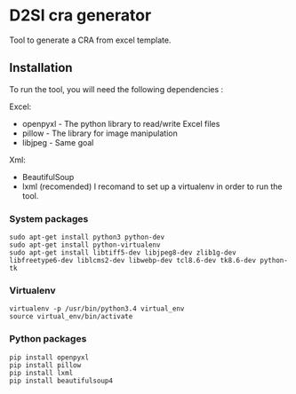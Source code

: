 # D2SI cra generator

Tool to generate a CRA from excel template.

## Installation

To run the tool, you will need the following dependencies :

Excel:
 * openpyxl - The python library to read/write Excel files
 * pillow - The library for image manipulation
 * libjpeg - Same goal

Xml:
 * BeautifulSoup
 * lxml (recomended)
I recomand to set up a virtualenv in order to run the tool.

### System packages

```
sudo apt-get install python3 python-dev
sudo apt-get install python-virtualenv
sudo apt-get install libtiff5-dev libjpeg8-dev zlib1g-dev libfreetype6-dev liblcms2-dev libwebp-dev tcl8.6-dev tk8.6-dev python-tk
```

### Virtualenv

```
virtualenv -p /usr/bin/python3.4 virtual_env
source virtual_env/bin/activate
```

### Python packages

```
pip install openpyxl
pip install pillow
pip install lxml
pip install beautifulsoup4
```
